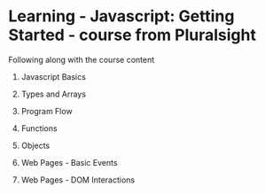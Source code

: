 # Learning - Javascript: Getting Started - course from Pluralsight

Following along with the course content

1. Javascript Basics

1. Types and Arrays

1. Program Flow

1. Functions

1. Objects

1. Web Pages - Basic Events

1. Web Pages - DOM Interactions